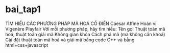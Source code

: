 # bai_tap1
TÌM HIỂU CÁC PHƯƠNG PHÁP MÃ HOÁ CỔ ĐIỂN Caesar Affine Hoán vị Vigenère Playfair Với mỗi phương pháp, hãy tìm hiểu:  Tên gọi Thuật toán mã hoá, thuật toán giải mã Không gian khóa Cách phá mã (mà không cần khoá) Cài đặt thuật toán mã hoá và giải mã bằng code C++ và bằng html+css+javascript
